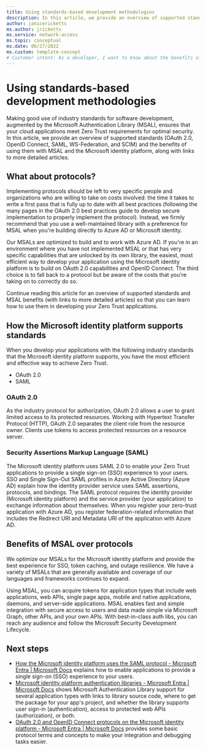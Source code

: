 ```yaml
---
title: Using standards-based development methodologies
description: In this article, we provide an overview of supported standards (OAuth 2.0, OpenID Connect, SAML, WS-Federation, and SCIM) and the benefits of using them with MSAL and the Microsoft identity platform, along with links to more detailed articles. 
author: janicericketts
ms.author: jricketts
ms.service: network-access
ms.topic: conceptual
ms.date: 06/27/2022
ms.custom: template-concept
# Customer intent: As a developer, I want to know about the benefits of using supported standards with MSAL in the Microsoft identity platform, so that I can have the most efficient and effective way to achieve Zero Trust.
---
```

# Using standards-based development methodologies

Making good use of industry standards for software development, augmented by the Microsoft Authentication Library (MSAL), ensures that your cloud applications meet Zero Trust requirements for optimal security. In this article, we provide an overview of supported standards (OAuth 2.0, OpenID Connect, SAML, WS-Federation, and SCIM) and the benefits of using them with MSAL and the Microsoft identity platform, along with links to more detailed articles.

## What about protocols?

Implementing protocols should be left to very specific people and organizations who are willing to take on costs involved: the time it takes to write a first pass that is fully up to date with all best practices (following the many pages in the OAuth 2.0 best practices guide to develop secure implementation to properly implement the protocol). Instead, we firmly recommend that you use a well-maintained library with a preference for MSAL when you're building directly to Azure AD or Microsoft identity.

Our MSALs are optimized to build and to work with Azure AD. If you're in an environment where you have not implemented MSAL or that has very specific capabilities that are unlocked by its own library, the easiest, most efficient way to develop your application using the Microsoft identity platform is to build on OAuth 2.0 capabilities and OpenID Connect. The third choice is to fall back to a protocol but be aware of the costs that you're taking on to correctly do so.

Continue reading this article for an overview of supported standards and MSAL benefits (with links to more detailed articles) so that you can learn how to use them in developing your Zero Trust applications.

## How the Microsoft identity platform supports standards

When you develop your applications with the following industry standards that the Microsoft identity platform supports, you have the most efficient and effective way to achieve Zero Trust.

- OAuth 2.0
- SAML

### OAuth 2.0

As the industry protocol for authorization, OAuth 2.0 allows a user to grant limited access to its protected resources. Working with Hypertext Transfer Protocol (HTTP), OAuth 2.0 separates the client role from the resource owner. Clients use tokens to access protected resources on a resource server.

### Security Assertions Markup Language (SAML)

The Microsoft identity platform uses SAML 2.0 to enable your Zero Trust applications to provide a single sign-on (SSO) experience to your users. SSO and Single Sign-Out SAML profiles in Azure Active Directory (Azure AD) explain how the identity provider service uses SAML assertions, protocols, and bindings. The SAML protocol requires the identity provider (Microsoft identity platform) and the service provider (your application) to exchange information about themselves. When you register your zero-trust application with Azure AD, you register federation-related information that includes the Redirect URI and Metadata URI of the application with Azure AD.

## Benefits of MSAL over protocols

We optimize our MSALs for the Microsoft identity platform and provide the best experience for SSO, token caching, and outage resilience. We have a variety of MSALs that are generally available and coverage of our languages and frameworks continues to expand.

Using MSAL, you can acquire tokens for application types that include web applications, web APIs, single page apps, mobile and native applications, daemons, and server-side applications. MSAL enables fast and simple integration with secure access to users and data made simple via Microsoft Graph, other APIs, and your own APIs. With best-in-class auth libs, you can reach any audience and follow the Microsoft Security Development Lifecycle.

## Next steps

- [How the Microsoft identity platform uses the SAML protocol - Microsoft Entra | Microsoft Docs](/azure/active-directory/develop/active-directory-saml-protocol-reference) explains how to enable applications to provide a single sign-on (SSO) experience to your users.
- [Microsoft identity platform authentication libraries - Microsoft Entra | Microsoft Docs](/azure/active-directory/develop/reference-v2-libraries) shows Microsoft Authentication Library support for several application types with links to library source code, where to get the package for your app's project, and whether the library supports user sign-in (authentication), access to protected web APIs (authorization), or both.
- [OAuth 2.0 and OpenID Connect protocols on the Microsoft identity platform - Microsoft Entra | Microsoft Docs](/azure/active-directory/develop/active-directory-v2-protocols) provides some basic protocol terms and concepts to make your integration and debugging tasks easier.
